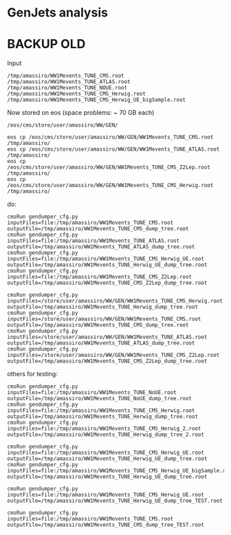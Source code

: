 GenJets analysis
====




BACKUP OLD
====

Input

    /tmp/amassiro/WW1Mevents_TUNE_CMS.root
    /tmp/amassiro/WW1Mevents_TUNE_ATLAS.root
    /tmp/amassiro/WW1Mevents_TUNE_NOUE.root
    /tmp/amassiro/WW1Mevents_TUNE_CMS_Herwig.root
    /tmp/amassiro/WW1Mevents_TUNE_CMS_Herwig_UE_bigSample.root


Now stored on eos (space problems: ~ 70 GB each)

    /eos/cms/store/user/amassiro/WW/GEN/

    eos cp /eos/cms/store/user/amassiro/WW/GEN/WW1Mevents_TUNE_CMS.root       /tmp/amassiro/
    eos cp /eos/cms/store/user/amassiro/WW/GEN/WW1Mevents_TUNE_ATLAS.root     /tmp/amassiro/
    eos cp /eos/cms/store/user/amassiro/WW/GEN/WW1Mevents_TUNE_CMS_Z2Lep.root /tmp/amassiro/
    eos cp /eos/cms/store/user/amassiro/WW/GEN/WW1Mevents_TUNE_CMS_Herwig.root   /tmp/amassiro/

do:

    cmsRun gendumper_cfg.py   inputFiles=file:/tmp/amassiro/WW1Mevents_TUNE_CMS.root             outputFile=/tmp/amassiro/WW1Mevents_TUNE_CMS_dump_tree.root
    cmsRun gendumper_cfg.py   inputFiles=file:/tmp/amassiro/WW1Mevents_TUNE_ATLAS.root           outputFile=/tmp/amassiro/WW1Mevents_TUNE_ATLAS_dump_tree.root
    cmsRun gendumper_cfg.py   inputFiles=file:/tmp/amassiro/WW1Mevents_TUNE_CMS_Herwig_UE.root   outputFile=/tmp/amassiro/WW1Mevents_TUNE_Herwig_UE_dump_tree.root
    cmsRun gendumper_cfg.py   inputFiles=file:/tmp/amassiro/WW1Mevents_TUNE_CMS_Z2Lep.root       outputFile=/tmp/amassiro/WW1Mevents_TUNE_CMS_Z2Lep_dump_tree.root

    cmsRun gendumper_cfg.py   inputFiles=/store/user/amassiro/WW/GEN/WW1Mevents_TUNE_CMS_Herwig.root     outputFile=/tmp/amassiro/WW1Mevents_TUNE_Herwig_dump_tree.root
    cmsRun gendumper_cfg.py   inputFiles=/store/user/amassiro/WW/GEN/WW1Mevents_TUNE_CMS.root     outputFile=/tmp/amassiro/WW1Mevents_TUNE_CMS_dump_tree.root
    cmsRun gendumper_cfg.py   inputFiles=/store/user/amassiro/WW/GEN/WW1Mevents_TUNE_ATLAS.root     outputFile=/tmp/amassiro/WW1Mevents_TUNE_ATLAS_dump_tree.root
    cmsRun gendumper_cfg.py   inputFiles=/store/user/amassiro/WW/GEN/WW1Mevents_TUNE_CMS_Z2Lep.root     outputFile=/tmp/amassiro/WW1Mevents_TUNE_CMS_Z2Lep_dump_tree.root

others for testing:

    cmsRun gendumper_cfg.py   inputFiles=file:/tmp/amassiro/WW1Mevents_TUNE_NoUE.root       outputFile=/tmp/amassiro/WW1Mevents_TUNE_NoUE_dump_tree.root
    cmsRun gendumper_cfg.py   inputFiles=file:/tmp/amassiro/WW1Mevents_TUNE_CMS_Herwig.root outputFile=/tmp/amassiro/WW1Mevents_TUNE_Herwig_dump_tree.root
    cmsRun gendumper_cfg.py   inputFiles=file:/tmp/amassiro/WW1Mevents_TUNE_CMS_Herwig_2.root outputFile=/tmp/amassiro/WW1Mevents_TUNE_Herwig_dump_tree_2.root

    cmsRun gendumper_cfg.py   inputFiles=file:/tmp/amassiro/WW1Mevents_TUNE_CMS_Herwig_UE.root             outputFile=/tmp/amassiro/WW1Mevents_TUNE_Herwig_UE_dump_tree.root
    cmsRun gendumper_cfg.py   inputFiles=file:/tmp/amassiro/WW1Mevents_TUNE_CMS_Herwig_UE_bigSample.root   outputFile=/tmp/amassiro/WW1Mevents_TUNE_Herwig_UE_dump_tree.root

    cmsRun gendumper_cfg.py   inputFiles=file:/tmp/amassiro/WW1Mevents_TUNE_CMS_Herwig_UE.root             outputFile=/tmp/amassiro/WW1Mevents_TUNE_Herwig_UE_dump_tree_TEST.root

    cmsRun gendumper_cfg.py   inputFiles=file:/tmp/amassiro/WW1Mevents_TUNE_CMS.root             outputFile=/tmp/amassiro/WW1Mevents_TUNE_CMS_dump_tree_TEST.root








